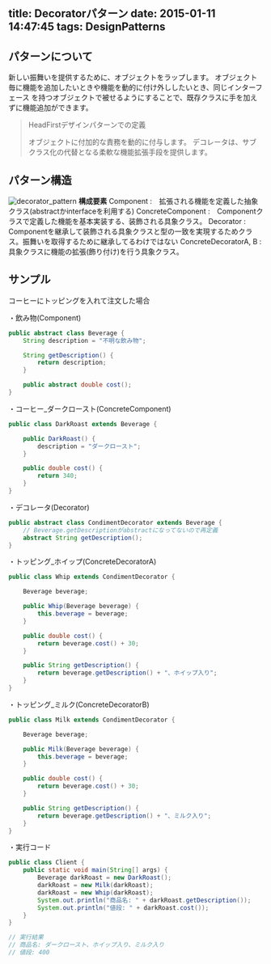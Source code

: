 title: Decoratorパターン
date: 2015-01-11 14:47:45
tags: DesignPatterns
---

## パターンについて
新しい振舞いを提供するために、オブジェクトをラップします。
オブジェクト毎に機能を追加したいときや機能を動的に付け外ししたいとき、同じインターフェース
を持つオブジェクトで被せるようにすることで、既存クラスに手を加えずに機能追加ができます。

>HeadFirstデザインパターンでの定義
>
>オブジェクトに付加的な責務を動的に付与します。
>デコレータは、サブクラス化の代替となる柔軟な機能拡張手段を提供します。


## パターン構造
![decorator_pattern](/image/DesignPattern/decorator.png)
**構成要素**
Component :　拡張される機能を定義した抽象クラス(abstractかinterfaceを利用する)
ConcreteComponent :　Componentクラスで定義した機能を基本実装する、装飾される具象クラス。
Decorator :　Componentを継承して装飾される具象クラスと型の一致を実現するためクラス。振舞いを取得するために継承してるわけではない
ConcreteDecoratorA, B :　具象クラスに機能の拡張(飾り付け)を行う具象クラス。


## サンプル
コーヒーにトッピングを入れて注文した場合

・飲み物(Component)
``` java
public abstract class Beverage {
	String description = "不明な飲み物";

	String getDescription() {
		return description;
	}

	public abstract double cost();
}
```

・コーヒー_ダークロースト(ConcreteComponent)
``` java
public class DarkRoast extends Beverage {

	public DarkRoast() {
		description = "ダークロースト";
	}

	public double cost() {
		return 340;
    }
}
```

・デコレータ(Decorator)
``` java
public abstract class CondimentDecorator extends Beverage {
	// Beverage.getDescriptionがabstractになってないので再定義
	abstract String getDescription();
}
```

・トッピング_ホイップ(ConcreteDecoratorA)
``` java
public class Whip extends CondimentDecorator {

	Beverage beverage;

	public Whip(Beverage beverage) {
		this.beverage = beverage;
	}

	public double cost() {
		return beverage.cost() + 30;
	}

	public String getDescription() {
		return beverage.getDescription() + "、ホイップ入り";
    }
}
```

・トッピング_ミルク(ConcreteDecoratorB)
``` java
public class Milk extends CondimentDecorator {

	Beverage beverage;

	public Milk(Beverage beverage) {
		this.beverage = beverage;
	}

	public double cost() {
		return beverage.cost() + 30;
	}

	public String getDescription() {
		return beverage.getDescription() + "、ミルク入り";
    }
}
```

・実行コード
``` java
public class Client {
	public static void main(String[] args) {
		Beverage darkRoast = new DarkRoast();
		darkRoast = new Milk(darkRoast);
		darkRoast = new Whip(darkRoast);
		System.out.println("商品名: " + darkRoast.getDescription());
		System.out.println("値段: " + darkRoast.cost());
    }
}

// 実行結果
// 商品名: ダークロースト、ホイップ入り、ミルク入り
// 値段: 400
```

